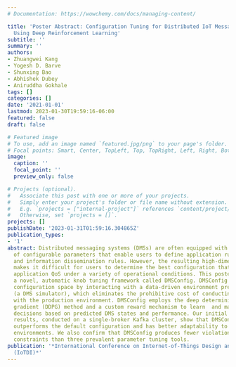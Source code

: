 ```yaml
---
# Documentation: https://wowchemy.com/docs/managing-content/

title: 'Poster Abstract: Configuration Tuning for Distributed IoT Message Systems
  Using Deep Reinforcement Learning'
subtitle: ''
summary: ''
authors:
- Zhuangwei Kang
- Yogesh D. Barve
- Shunxing Bao
- Abhishek Dubey
- Aniruddha Gokhale
tags: []
categories: []
date: '2021-01-01'
lastmod: 2023-01-30T19:59:16-06:00
featured: false
draft: false

# Featured image
# To use, add an image named `featured.jpg/png` to your page's folder.
# Focal points: Smart, Center, TopLeft, Top, TopRight, Left, Right, BottomLeft, Bottom, BottomRight.
image:
  caption: ''
  focal_point: ''
  preview_only: false

# Projects (optional).
#   Associate this post with one or more of your projects.
#   Simply enter your project's folder or file name without extension.
#   E.g. `projects = ["internal-project"]` references `content/project/deep-learning/index.md`.
#   Otherwise, set `projects = []`.
projects: []
publishDate: '2023-01-31T01:59:16.304865Z'
publication_types:
- '1'
abstract: Distributed messaging systems (DMSs) are often equipped with a large number
  of configurable parameters that enable users to define application run-time behaviors
  and information dissemination rules. However, the resulting high-dimensional configuration  space
  makes it difficult for users to determine the best configuration that can maximize
  application QoS under a variety of operational conditions. This poster introduces
  a novel, automatic knob tuning framework called DMSConfig. DMSConfig explores the
  configuration space by interacting with a data-driven environment prediction model
  (a DMS simulator), which eliminates the prohibitive cost of conducting online interactions
  with the production environment. DMSConfig employs the deep deterministic policy
  gradient (DDPG) method and a custom reward mechanism to learn  and make configuration
  decisions based on predicted DMS states and performance. Our initial experimental
  results, conducted on a single-broker Kafka cluster, show that DMSConfig significantly
  outperforms the default configuration and has better adaptability to CPU and bandwidth-limited
  environments. We also confirm that DMSConfig produces fewer violations of latency
  constraints than three prevalent parameter tuning tools.
publication: '*International Conference on Internet-of-Things Design and Implementation
  (IoTDI)*'
---
```

